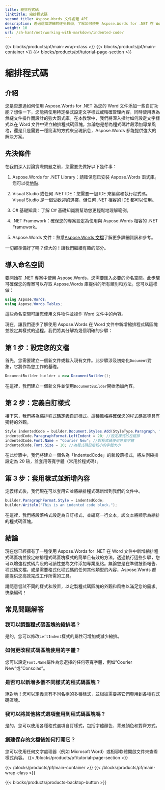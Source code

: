 ```yaml
---
title: 縮排程式碼
linktitle: 縮排程式碼
second_title: Aspose.Words 文件處理 API
description: 透過這個詳細的逐步教學，了解如何使用 Aspose.Words for .NET 在 Word 文件中新增縮排程式碼區塊並設定縮排程式碼區塊樣式。
weight: 10
url: /zh-hant/net/working-with-markdown/indented-code/
---
```


{{< blocks/products/pf/main-wrap-class >}}
{{< blocks/products/pf/main-container >}}
{{< blocks/products/pf/tutorial-page-section >}}

# 縮排程式碼

## 介紹

您是否想過如何使用 Aspose.Words for .NET 為您的 Word 文件添加一些自訂功能？想像一下，您能夠使用特定格式設定文字樣式或精確管理內容，同時使用專為無縫文件操作而設計的強大函式庫。在本教學中，我們將深入探討如何設定文字樣式以在 Word 文件中建立縮排程式碼區塊。無論您是想為程式碼片段添加專業風格，還是只是需要一種簡潔的方式來呈現訊息，Aspose.Words 都能提供強大的解決方案。

## 先決條件

在我們深入討論實際問題之前，您需要先做好以下幾件事：

1.  Aspose.Words for .NET Library：請確保您已安裝 Aspose.Words 函式庫。您可以從[地點](https://releases.aspose.com/words/net/).
   
2. Visual Studio 或任何 .NET IDE：您需要一個 IDE 來編寫和執行程式碼。 Visual Studio 是一個受歡迎的選擇，但任何 .NET 相容的 IDE 都可以使用。
   
3. C# 基礎知識：了解 C# 基礎知識將幫助您更輕鬆地理解範例。

4. .NET Framework：確保您的專案設定為使用與 Aspose.Words 相容的 .NET Framework。

5.  Aspose.Words 文件：熟悉[Aspose.Words 文檔](https://reference.aspose.com/words/net/)了解更多詳細資訊和參考。

一切都準備好了嗎？偉大的！讓我們繼續有趣的部分。

## 導入命名空間

要開始在 .NET 專案中使用 Aspose.Words，您需要匯入必要的命名空間。此步驟可確保您的專案可以存取 Aspose.Words 庫提供的所有類別和方法。您可以這樣做：

```csharp
using Aspose.Words;
using Aspose.Words.Tables;
```

這些命名空間可讓您使用文件物件並操作 Word 文件中的內容。

現在，讓我們逐步了解使用 Aspose.Words 在 Word 文件中新增縮排程式碼區塊並設定其樣式的過程。我們將其分解為幾個明確的步驟：

## 第 1 步：設定您的文檔

首先，您需要建立一個新文件或載入現有文件。此步驟涉及初始化`Document`對象，它將作為您工作的基礎。

```csharp
DocumentBuilder builder = new DocumentBuilder();
```

在這裡，我們建立一個新文件並使用`DocumentBuilder`開始添加內容。

## 第 2 步：定義自訂樣式

接下來，我們將為縮排程式碼定義自訂樣式。這種風格將確保您的程式碼區塊具有獨特的外觀。 

```csharp
Style indentedCode = builder.Document.Styles.Add(StyleType.Paragraph, "IndentedCode");
indentedCode.ParagraphFormat.LeftIndent = 20; //設定樣式的左縮排
indentedCode.Font.Name = "Courier New"; //對程式碼使用等寬字體
indentedCode.Font.Size = 10; //為程式碼設定較小的字體大小
```

在此步驟中，我們將建立一個名為「IndentedCode」的新段落樣式，將左側縮排設定為 20 磅，並套用等寬字體（常用於程式碼）。

## 第 3 步：套用樣式並新增內容

定義樣式後，我們現在可以套用它並將縮排程式碼新增到我們的文件中。

```csharp
builder.ParagraphFormat.Style = indentedCode;
builder.Writeln("This is an indented code block.");
```

在這裡，我們將段落格式設定為自訂樣式，並編寫一行文本，該文本將顯示為縮排的程式碼區塊。

## 結論

現在您已經擁有了一種使用 Aspose.Words for .NET 在 Word 文件中新增縮排程式碼區塊並設定縮排程式碼區塊樣式的簡單且有效的方法。透過執行這些步驟，您可以增強程式碼片段的可讀性並為文件添加專業風格。無論您是在準備技術報告、程式碼文檔，或是需要格式化程式碼的任何其他類型的內容，Aspose.Words 都能提供您高效完成工作所需的工具。

請隨意嘗試不同的樣式和設置，以定製程式碼區塊的外觀和風格以滿足您的需求。快樂編碼！

## 常見問題解答

### 我可以調整程式碼區塊的縮排嗎？  
是的，您可以修改`LeftIndent`樣式的屬性可增加或減少縮排。

### 如何更改程式碼區塊使用的字體？  
您可以設定`Font.Name`屬性為您選擇的任何等寬字體，例如“Courier New”或“Consolas”。

### 是否可以新增多個不同樣式的程式碼區塊？  
絕對地！您可以定義具有不同名稱的多種樣式，並根據需要將它們套用到各種程式碼區塊。

### 我可以將其他格式選項套用到程式碼區塊嗎？  
是的，您可以使用各種格式選項自訂樣式，包括字體顏色、背景顏色和對齊方式。

### 創建保存的文檔後如何打開它？  
您可以使用任何文字處理器（例如 Microsoft Word）或相容軟體開啟文件來查看樣式內容。
{{< /blocks/products/pf/tutorial-page-section >}}

{{< /blocks/products/pf/main-container >}}
{{< /blocks/products/pf/main-wrap-class >}}

{{< blocks/products/products-backtop-button >}}

